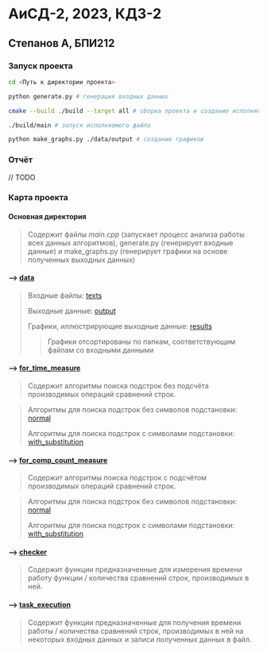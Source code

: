 # АиСД-2, 2023, КДЗ-2
## Степанов А, БПИ212

### Запуск проекта 
```zsh
cd <Путь к директории проекта>

python generate.py # генерация входных данных

cmake --build ./build --target all # сборка проекта и создание исполняемого файла

./build/main # запуск исполняемого файла

python make_graphs.py ./data/output # создание графиков
```

### Отчёт

// TODO

### Карта проекта

#### Основная директория

> Содержит файлы *main.cpp* (запускает процесс анализа работы всех данных алгоритмов), generate.py (генерирует входные данные) и make_graphs.py (генерирует графики на основе полученных выходных данных)

#### --> [data](/data/)

> Входные файлы: [texts](/data/texts)
>
> Выходные данные: [output](/data/output/)
>
> Графики, иллюстрирующие выходные данные: [results](/data/results/)
>
>> Графики отсортированы по папкам, соответствующим файлам со входными данными

#### --> [for_time_measure](/for_time_measure/)

> Содержит алгоритмы поиска подстрок без подсчёта производимых операций сравнений строк.

> Алгоритмы для поиска подстрок без символов подстановки: [normal](/for_time_measure/normal/)
>
> Алгоритмы для поиска подстрок с символами подстановки: [with_substitution](/for_time_measure/with_substitution/)

#### --> [for_comp_count_measure](/for_comp_count_measure/)

> Содержит алгоритмы поиска подстрок с подсчётом производимых операций сравнений строк.

> Алгоритмы для поиска подстрок без символов подстановки: [normal](/for_comp_count_measure/normal/)
>
> Алгоритмы для поиска подстрок с символами подстановки: [with_substitution](/for_comp_count_measure/with_substitution/)

#### --> [checker](/checker/)

> Содержит функции предназначенные для измерения времени работу функции / количества сравнений строк, производимых в ней.

#### --> [task_execution](/task_execution/)

> Содержит функции предназначенные для получения времени работы / количества сравнений строк, производимых в ней на некоторых входных данных и записи полученных данных в файл.